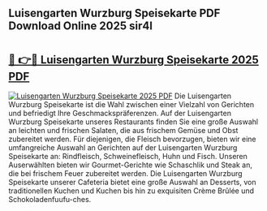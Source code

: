 ## Luisengarten Wurzburg Speisekarte PDF Download Online 2025 sir4l

# <h2><a href="http://gc5zwl.nevu.top/?p=Luisengarten+Wurzburg+Speisekarte">🔗 👉🔴 Luisengarten Wurzburg Speisekarte 2025 PDF</a></h2>

[![Luisengarten Wurzburg Speisekarte 2025 PDF](https://i.imgur.com/dBaPXMq.png)](http://gc5zwl.nevu.top/?p=Luisengarten+Wurzburg+Speisekarte)
Die Luisengarten Wurzburg Speisekarte ist die Wahl zwischen einer Vielzahl von Gerichten und befriedigt Ihre Geschmackspräferenzen. Auf der Luisengarten Wurzburg Speisekarte unseres Restaurants finden Sie eine große Auswahl an leichten und frischen Salaten, die aus frischem Gemüse und Obst zubereitet werden. Für diejenigen, die Fleisch bevorzugen, bieten wir eine umfangreiche Auswahl an Gerichten auf der Luisengarten Wurzburg Speisekarte an: Rindfleisch, Schweinefleisch, Huhn und Fisch. Unseren Auserwählten bieten wir Gourmet-Gerichte wie Schaschlik und Steak an, die bei frischem Feuer zubereitet werden. Die Luisengarten Wurzburg Speisekarte unserer Cafeteria bietet eine große Auswahl an Desserts, von traditionellen Kuchen und Kuchen bis hin zu exquisiten Crème Brûlée und Schokoladenfuufu-ches.
